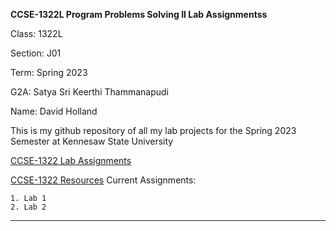 **CCSE-1322L Program Problems Solving II Lab Assignmentss**

Class: 1322L

Section: J01

Term: Spring 2023

G2A: Satya Sri Keerthi Thammanapudi

Name: David Holland

This is my github repository of all my lab projects 
for the Spring 2023 Semester at Kennesaw State University

[CCSE-1322 Lab Assignments](https://ccse.kennesaw.edu/fye/labs_and_assignments.php)

[CCSE-1322 Resources](https://ccse.kennesaw.edu/fye/resources.php)
Current Assignments:

    1. Lab 1
    2. Lab 2

______________________


